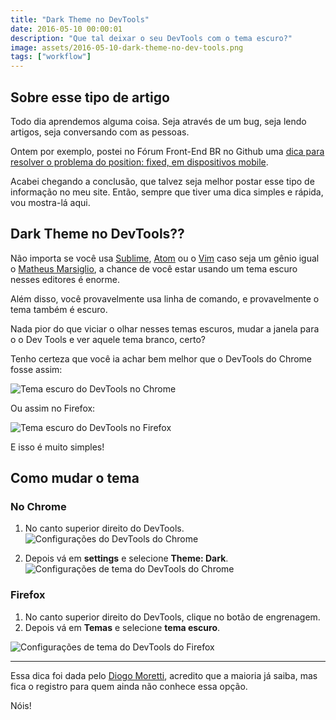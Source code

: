 ```yaml
---
title: "Dark Theme no DevTools"
date: 2016-05-10 00:00:01
description: "Que tal deixar o seu DevTools com o tema escuro?"
image: assets/2016-05-10-dark-theme-no-dev-tools.png
tags: ["workflow"]
---
```


## Sobre esse tipo de artigo

Todo dia aprendemos alguma coisa. Seja através de um bug, seja lendo artigos, seja conversando com as pessoas.

Ontem por exemplo, postei no Fórum Front-End BR no Github uma [dica para resolver o problema do position: fixed, em dispositivos mobile](https://github.com/frontendbr/forum/issues/314).

Acabei chegando a conclusão, que talvez seja melhor postar esse tipo de informação no meu site. Então, sempre que tiver uma dica simples e rápida, vou mostra-lá aqui.

## Dark Theme no DevTools??

Não importa se você usa [Sublime](https://www.sublimetext.com), [Atom](https://github.com/atom) ou o [Vim](http://www.vim.org) caso seja um gênio igual o [Matheus Marsiglio](https://twitter.com/matmarsiglio), a chance de você estar usando um tema escuro nesses editores é enorme.

Além disso, você provavelmente usa linha de comando, e provavelmente o tema também é escuro.

Nada pior do que viciar o olhar nesses temas escuros, mudar a janela para o o Dev Tools e ver aquele tema branco, certo?

Tenho certeza que você ia achar bem melhor que o DevTools do Chrome fosse assim:

![Tema escuro do DevTools no Chrome](assets/dark-theme-chrome.png)

Ou assim no Firefox:

![Tema escuro do DevTools no Firefox](assets/dark-theme-firefox.png)

E isso é muito simples!

## Como mudar o tema

### No Chrome

1. No canto superior direito do DevTools.
  ![Configurações do DevTools do Chrome](assets/dark-theme-chrome-place.png)

1. Depois vá em **settings** e selecione **Theme: Dark**.
  ![Configurações de tema do DevTools do Chrome](assets/dark-theme-chrome-config.png)

### Firefox

1. No canto superior direito do DevTools, clique no botão de engrenagem.
2. Depois vá em **Temas** e selecione **tema escuro**.

![Configurações de tema do DevTools do Firefox](assets/dark-theme-firefox-config.png)

__________

Essa dica foi dada pelo [Diogo Moretti](https://twitter.com/diogomoretti_), acredito que a maioria já saiba, mas fica o registro para quem ainda não conhece essa opção.

Nóis!
